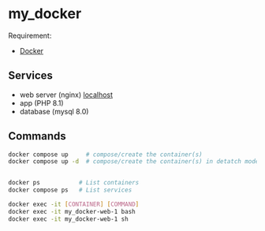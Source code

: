 # my_docker

Requirement:
- [Docker](https://docs.docker.com/get-docker/)

## Services
 - web server (nginx) [localhost](http://localhost/)
 - app (PHP 8.1)
 - database (mysql 8.0)

## Commands
```bash
docker compose up     # compose/create the container(s)
docker compose up -d  # compose/create the container(s) in detatch mode


docker ps           # List containers
docker compose ps   # List services

docker exec -it [CONTAINER] [COMMAND]
docker exec -it my_docker-web-1 bash
docker exec -it my_docker-web-1 sh
```